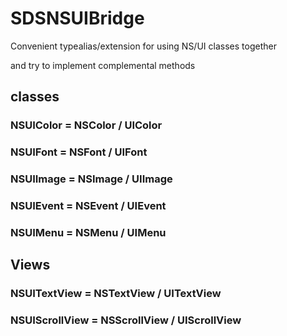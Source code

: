 # SDSNSUIBridge

Convenient typealias/extension for using NS/UI classes together

and try to implement complemental methods

## classes
### NSUIColor = NSColor / UIColor

### NSUIFont = NSFont / UIFont

### NSUIImage = NSImage / UIImage

### NSUIEvent = NSEvent / UIEvent

### NSUIMenu = NSMenu / UIMenu

## Views
### NSUITextView = NSTextView / UITextView
### NSUIScrollView = NSScrollView / UIScrollView
